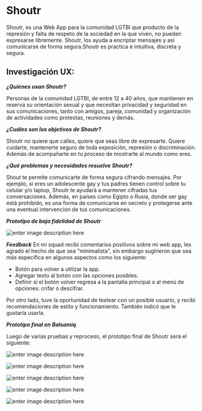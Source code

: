 

# **Shoutr**

Shoutr, es una Web App para la comunidad LGTBI que producto de la represión y falta de respeto de la sociedad en la que viven, no pueden expresarse libremente. Shoutr, los ayuda a encriptar mensajes y así comunicarse de forma segura.Shoutr es practica e intuitiva,  discreta y segura.


## **Investigación UX:**

***¿Quiénes usan Shoutr?***

Personas de la comunidad LGTBI, de entre 12 a 40 años, que mantienen en reserva su orientación sexual y que necesitan privacidad y seguridad en sus comunicaciones, tanto con amigos, pareja, comunidad y organización de actividades como protestas, reuniones y demás.

***¿Cuáles son los objetivos de Shoutr?***

Shoutr no quiere que calles, quiere que seas libre de expresarte. Quiere cuidarte, mantenerte seguro de toda exposición, represión o discriminación. Además de acompañarte en tu proceso de mostrarte al mundo como  eres.

***¿Qué problemas y necesidades resuelve Shoutr?***

Shout te permite comunicarte de forma segura cifrando mensajes. 
Por ejemplo, si eres un adolescente gay y tus padres tienen control sobre tu celular y/o laptop, Shoutr te ayudará a mantener cifradas tus conversaciones.  Además, en países como Egipto o Rusia, donde ser gay está prohibido, es una forma de comunicarse en secreto y protegerse ante una eventual intervención de tus comunicaciones.

***Prototipo de baja fidelidad de Shoutr***

![enter image description here](https://lh3.googleusercontent.com/ap3uB6YVjVMiJ6VkvoPURQ7BynYeLfIOkps4icgQ40SVgzwtlv15ZXnHQincyCzkblshQBpJ6HBv8A "Prototipo Baja Fidelidad")

***Feedback***
En mi squad recibí  comentarios positivos sobre mi web app, les agradó el hecho de que sea "minimalista", sin embargo sugirieron que sea más específica en algunos aspectos como los siguiente:

 - Botón para volver a utilizar la app.
 - Agregar texto  al botón con las opciones posibles.
 -  Definir si el botón volver regresa a la pantalla principal o al menú de opciones: crifar o descifrar.

Por otro lado, tuve la oportunidad de testear con un posible usuario, y recibí recomendaciones de estilo y funcionamiento. También indicó que le gustaría usarla.

***Prototipo final en Balsamiq***

Luego de varias pruebas y reproceso, el prototipo final de Shoutr será el siguiente:

![enter image description here](https://lh3.googleusercontent.com/RbzEpLU6JAT7z3W669HM5P5dsTW7ZsZFG3hGsJsXPu_6JMNy98qncOEuHnalqjmr1Ud7V-YI56le5Q "Primer página")


![enter image description here](https://lh3.googleusercontent.com/g575OaPj1AuxmRA4-WopanYoWfSDQLRor3lCYjzLvTVgHqG1hXT_DpaIhxpxuRb2UTz7xDfCbvdslQ "Primer Página con mensaje de error")

![enter image description here](https://lh3.googleusercontent.com/5qN_QJXx-jkzqrlvC4zyom_SsfLjK1Ae5HsTAelDlJc5b0ZumNswh3XFbqQn_UlXIS-skQqv7mPWkA)

![enter image description here](https://lh3.googleusercontent.com/cBA17CGKdCf-pN5_wMS_hVSwqYdXISXuINp93Xs3uKbVU5v_B1WIleB9uxnJGV1TDwpKrmTmxtaHPQ)

![enter image description here](https://lh3.googleusercontent.com/yWHqx009Hvr4q_oM-3y0TcDBsYIcpDBVm7XeVXrs9jokHjvDGbBBBiorJBfsIZsO6zuBoIONA17JMA)
